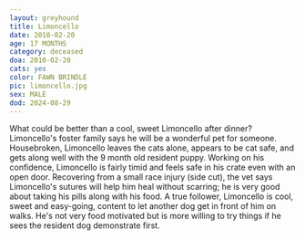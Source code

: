 ```yaml
---
layout: greyhound
title: Limoncello
date: 2010-02-20
age: 17 MONTHS
category: deceased
doa: 2010-02-20
cats: yes
color: FAWN BRINDLE
pic: limoncello.jpg
sex: MALE
dod: 2024-08-29
---
```


What could be better than a cool, sweet Limoncello after dinner?  Limoncello's foster family says he will be a
wonderful pet for someone.   Housebroken, Limoncello leaves the cats alone, appears to be cat safe, and gets along well
with the 9 month old resident puppy. Working on his confidence, Limoncello is fairly timid and feels safe in his crate
even with an open door.  Recovering from a small race injury (side cut), the vet says Limoncello's sutures will help him
heal without scarring; he is very good about taking his pills along with his food.  A true follower, Limoncello is cool,
sweet and easy-going, content to let another dog get in front of him on walks. He's not very food motivated but is more
willing to try things if he sees the resident dog demonstrate first.
